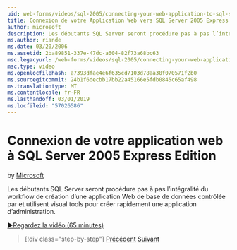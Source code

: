 ```yaml
---
uid: web-forms/videos/sql-2005/connecting-your-web-application-to-sql-server-2005-express-edition
title: Connexion de votre Application Web vers SQL Server 2005 Express Edition | Microsoft Docs
author: microsoft
description: Les débutants SQL Server seront procédure pas à pas l’intégralité du workflow de création d’une application Web de base de données contrôlée par et utilisent visual tools pour créer rapidement un administrat...
ms.author: riande
ms.date: 03/20/2006
ms.assetid: 2ba89851-337e-47dc-a604-82f73a68bc63
msc.legacyurl: /web-forms/videos/sql-2005/connecting-your-web-application-to-sql-server-2005-express-edition
msc.type: video
ms.openlocfilehash: a7393dfae4e6f635cd7103d78aa38f070571f2b0
ms.sourcegitcommit: 24b1f6decbb17bb22a45166e5fdb0845c65af498
ms.translationtype: MT
ms.contentlocale: fr-FR
ms.lasthandoff: 03/01/2019
ms.locfileid: "57026586"
---
```

<a name="connecting-your-web-application-to-sql-server-2005-express-edition"></a>Connexion de votre application web à SQL Server 2005 Express Edition
====================
by [Microsoft](https://github.com/microsoft)

Les débutants SQL Server seront procédure pas à pas l’intégralité du workflow de création d’une application Web de base de données contrôlée par et utilisent visual tools pour créer rapidement une application d’administration.

[&#9654;Regardez la vidéo (65 minutes)](https://channel9.msdn.com/Blogs/ASP-NET-Site-Videos/connecting-your-web-application-to-sql-server-2005-express-edition)

> [!div class="step-by-step"]
> [Précédent](understanding-security-and-network-connectivity.md)
> [Suivant](using-sql-server-management-studio.md)
